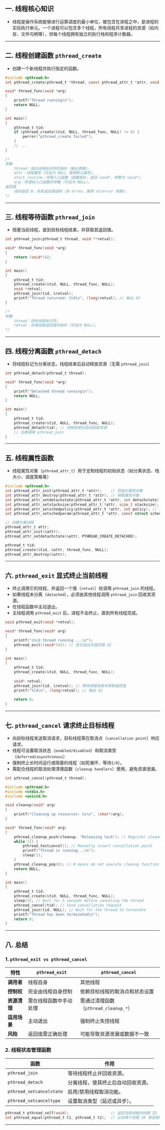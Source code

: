 ## 一. 线程核心知识
- 线程是操作系统能够进行运算调度的最小单位，被包含在进程之中，是进程的实际执行单元。一个进程可以包含多个线程，所有线程共享进程的资源（如内存、文件句柄等），但每个线程拥有独立的执行栈和程序计数器。


---
## 二. 线程创建函数 `pthread_create`

- 创建一个新线程并执行指定的函数。

```c
#include <pthread.h>
int pthread_create(pthread_t *thread, const pthread_attr_t *attr, void *(*start_routine)(void *), void *arg);

void* thread_func(void *arg)
{
    printf("Thread running\n");
    return NULL;
}

int main()
{
    pthread_t tid;
    if (pthread_create(&tid, NULL, thread_func, NULL) != 0) {
        perror("pthread_create failed");
    }
    // ...
}

/*
参数
    thread：指向线程标识符的指针（输出参数）。
    attr：线程属性（可设为 NULL 使用默认属性）。
    start_routine：线程入口函数（函数指针，返回 void*，参数为 void*）。
    arg：传递给入口函数的参数（可设为 NULL）。
返回值
    成功返回 0，失败返回错误码（非 errno，需用 strerror 转换）。
*/
```
---

## 三. 线程等待函数 `pthread_join`
- 阻塞当前线程，直到目标线程结束，并获取其返回值。

```c
int pthread_join(pthread_t thread, void **retval);

void* thread_func(void *arg)
{
    return (void*)42;
}

int main()
{
    pthread_t tid;
    pthread_create(&tid, NULL, thread_func, NULL);
    void *retval;
    pthread_join(tid, &retval);
    printf("Thread returned: %ld\n", (long)retval); // 输出 42
}

/*
参数
    thread：目标线程标识符。
    retval：存储线程返回值的指针（可设为 NULL）。
*/
```
---

## 四. 线程分离函数 `pthread_detach`
- 将线程标记为分离状态，线程结束后自动释放资源（无需 `pthread_join`）

```c
int pthread_detach(pthread_t thread);

void* thread_func(void *arg)
{
    printf("Detached thread running\n");
    return NULL;
}

int main()
{
    pthread_t tid;
    pthread_create(&tid, NULL, thread_func, NULL);
    pthread_detach(tid); // 线程结束后自动回收资源
    // 无需调用 pthread_join
}
```
---

## 五. 线程属性函数

- 线程属性对象（`pthread_attr_t`）用于定制线程的初始状态（如分离状态、栈大小、调度策略等）
```c
#include <pthread.h>
int pthread_attr_init(pthread_attr_t *attr);    // 初始化属性对象
int pthread_attr_destroy(pthread_attr_t *attr); // 销毁属性对象
int pthread_attr_setdetachstate(pthread_attr_t *attr, int detachstate);
int pthread_attr_setstacksize(pthread_attr_t *attr, size_t stacksize);
int pthread_attr_setschedpolicy(pthread_attr_t *attr, int policy); // 策略：SCHED_FIFO, SCHED_RR
int pthread_attr_setschedparam(pthread_attr_t *attr, const struct sched_param *param);

// 创建分离线程
pthread_attr_t attr;
pthread_attr_init(&attr);
pthread_attr_setdetachstate(&attr, PTHREAD_CREATE_DETACHED);

pthread_t tid;
pthread_create(&tid, &attr, thread_func, NULL);
pthread_attr_destroy(&attr);
```

---
## 六. `pthread_exit` 显式终止当前线程

- 终止调用它的线程，并返回一个值（`retval`）给调用 `pthread_join` 的线程。
- 如果线程未分离（`detached`），必须由其他线程调用 `pthread_join` 回收其资源。
- 在线程函数中主动退出。
- 主线程调用 `pthread_exit` 后，进程不会终止，直到所有线程完成。

```c
void pthread_exit(void *retval);

void* thread_func(void* arg)
{
    printf("chid thread running ...\n");
    pthread_exit((void*)42); // 显式退出并返回值 42
}

int main()
{
    pthread_t tid;
    pthread_create(&tid, NULL, thread_func, NULL);
    
    void* retval;
    pthread_join(tid, &retval); // 等待线程结束并获取返回值
    printf("%ld\n", (long)retval); // 输出 42
    
    return 0;
}
```

---

## 七. `pthread_cancel` 请求终止目标线程

- 向目标线程发送取消请求，目标线程需在取消点（`cancellation point`）响应请求。
- 线程可设置取消状态（`enabled/disabled`）和取消类型（`deferred/asynchronous`）
- 强制终止长时间运行或阻塞的线程（如死循环、等待`I/O`）。
- 需配合线程的取消处理清理函数（`cleanup handlers`）使用，避免资源泄漏。

```c
int pthread_cancel(pthread_t thread);

#include <pthread.h>
#include <stdio.h>
#include <unistd.h>

void cleanup(void* arg)
{
    printf("Cleaning up resources: %s\n", (char*)arg);
}

void* thread_func(void* arg)
{
    pthread_cleanup_push(cleanup, "Releasing lock"); // Register cleanup function
    while (1) {
        pthread_testcancel(); // Manually insert cancellation point
        printf("Thread is running...\n");
        sleep(1);
    }
    pthread_cleanup_pop(0); // 0 means do not execute cleanup function (only on cancellation)
    return NULL;
}

int main()
{
    pthread_t tid;
    pthread_create(&tid, NULL, thread_func, NULL);
    sleep(3); // Wait for 3 seconds before canceling the thread
    pthread_cancel(tid); // Send cancellation request
    pthread_join(tid, NULL); // Wait for the thread to terminate
    printf("Thread has been terminated\n");
    return 0;
}
```

---

## 八. 总结

### 1. `pthread_exit vs pthread_cancel`

| 特性               | `pthread_exit`                          | `pthread_cancel`                     |
|--------------------|----------------------------------------|---------------------------------------|
| **调用者**         | 线程自身                               | 其他线程                              |
| **控制权**         | 完全由线程自身控制                     | 依赖目标线程的取消点和状态设置        |
| **资源清理**       | 需在线程函数中手动处理                 | 需通过清理函数（`pthread_cleanup_*`） |
| **适用场景**       | 主动退出                               | 强制终止失控线程                      |
| **风险**           | 返回值需正确处理                       | 可能导致资源泄漏或数据不一致          |

### 2. 线程状态管理函数
| 函数                     | 作用                                                         |
|--------------------------|-------------------------------------------------------------|
| `pthread_join`           | 等待线程终止并回收资源。                                     |
| `pthread_detach`         | 分离线程，使其终止后自动回收资源。                           |
| `pthread_setcancelstate` | 启用/禁用线程取消功能。                                      |
| `pthread_setcanceltype`  | 设置取消类型（延迟或异步）。                                 |

```c
pthread_t pthread_self(void);                   // 返回当前线程的线程 ID
int pthread_equal(pthread_t t1, pthread_t t2);  // 比较两个线程 ID 是否相等
```
---
